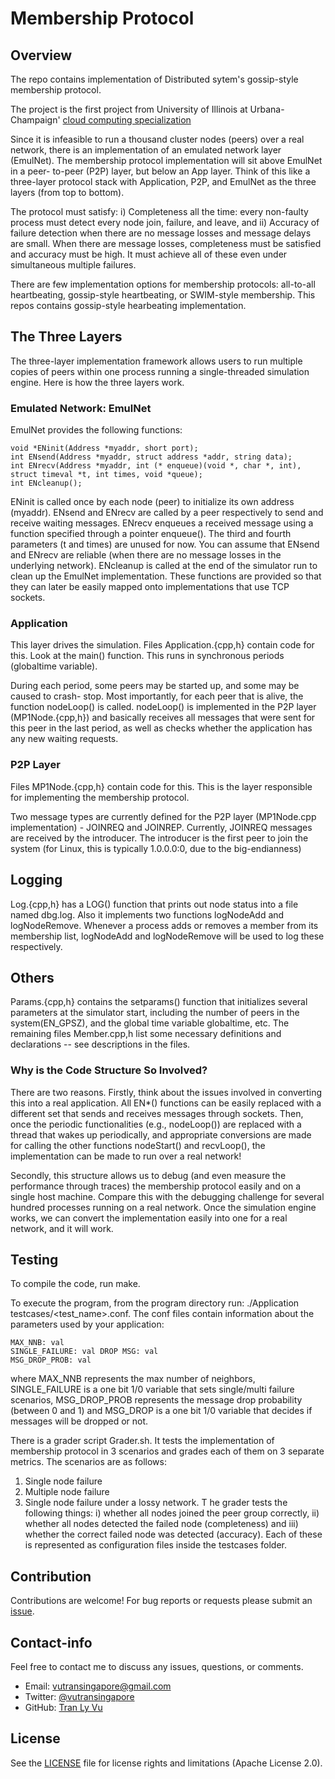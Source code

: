 # **Membership Protocol**

Overview
---
The repo contains implementation of Distributed sytem's gossip-style membership protocol.

The project is the first project from University of Illinois at Urbana-Champaign' [cloud computing specialization](https://www.coursera.org/specializations/cloud-computing)

Since it is infeasible to run a thousand cluster nodes (peers) over a real network, there is an implementation of an emulated network layer (EmulNet). The membership protocol implementation will sit above EmulNet in a peer- to-peer (P2P) layer, but below an App layer. Think of this like a three-layer protocol stack with Application, P2P, and EmulNet as the three layers (from top to bottom). 

The protocol must satisfy: i) Completeness all the time: every non-faulty process must detect every node join, failure, and leave, and ii) Accuracy of failure detection when there are no message losses and message delays are small. When there are message losses, completeness must be satisfied and accuracy must be high. It must achieve all of these even under simultaneous multiple failures.

There are few implementation options for membership protocols: all-to-all heartbeating, gossip-style heartbeating, or SWIM-style membership. This repos contains gossip-style hearbeating implementation.

## The Three Layers

The three-layer implementation framework allows users to run multiple copies of peers within one process running a single-threaded simulation engine. Here is how the three layers work.

### Emulated Network: EmulNet
EmulNet provides the following functions:
```
void *ENinit(Address *myaddr, short port);
int ENsend(Address *myaddr, struct address *addr, string data);
int ENrecv(Address *myaddr, int (* enqueue)(void *, char *, int), struct timeval *t, int times, void *queue);
int ENcleanup();
```
ENinit is called once by each node (peer) to initialize its own address (myaddr). ENsend and ENrecv are called by a peer respectively to send and receive waiting messages. ENrecv enqueues a received message using a function specified through a pointer enqueue(). The third and fourth parameters (t and times) are unused for now. You can assume that ENsend and ENrecv are reliable (when there are no message losses in the underlying network). ENcleanup is called at the end of the simulator run to clean up the EmulNet implementation. These functions are provided so that they can later be easily mapped onto implementations that use TCP sockets.

### Application
This layer drives the simulation. Files Application.{cpp,h} contain code for this. Look at the main() function. This runs in synchronous periods (globaltime variable).

During each period, some peers may be started up, and some may be caused to crash- stop. Most importantly, for each peer that is alive, the function nodeLoop() is called. nodeLoop() is implemented in the P2P layer (MP1Node.{cpp,h}) and basically receives all messages that were sent for this peer in the last period, as well as checks whether the application has any new waiting requests.

### P2P Layer
Files MP1Node.{cpp,h} contain code for this. This is the layer responsible for implementing the membership protocol. 

Two message types are currently defined for the P2P layer (MP1Node.cpp implementation) - JOINREQ and JOINREP. Currently, JOINREQ messages are received by the introducer. The introducer is the first peer to join the system (for Linux, this is typically 1.0.0.0:0, due to the big-endianness)

## Logging

Log.{cpp,h} has a LOG() function that prints out node status into a file named dbg.log. Also it implements two functions logNodeAdd and logNodeRemove. Whenever a process adds or removes a member from its membership list, logNodeAdd and logNodeRemove will be used to log these respectively. 

## Others

Params.{cpp,h} contains the setparams() function that initializes several parameters at the simulator start, including the number of peers in the system(EN_GPSZ), and the global time variable globaltime, etc.
The remaining files Member.cpp,h list some necessary definitions and declarations -- see descriptions in the files.

### Why is the Code Structure So Involved? 

There are two reasons. Firstly, think about the issues involved in converting this into a real application. All EN*() functions can be easily replaced with a different set that sends and receives messages through sockets. Then, once the periodic functionalities (e.g., nodeLoop()) are replaced with a thread that wakes up periodically, and appropriate conversions are made for calling the other functions nodeStart() and recvLoop(), the implementation can be made to run over a real network!

Secondly, this structure allows us to debug (and even measure the performance through traces) the membership protocol easily and on a single host machine. Compare this with the debugging challenge for several hundred processes running on a real network. Once the simulation engine works, we can convert the implementation easily into one for a real network, and it will work.

Testing
---
To compile the code, run make.

To execute the program, from the program directory run: ./Application testcases/<test_name>.conf. The conf files contain information about the parameters used by your application:
```
MAX_NNB: val
SINGLE_FAILURE: val DROP MSG: val
MSG_DROP_PROB: val
```

where MAX_NNB represents the max number of neighbors, SINGLE_FAILURE is a one bit 1/0 variable that sets single/multi failure scenarios, MSG_DROP_PROB represents the message drop probability (between 0 and 1) and MSG_DROP is a one bit 1/0 variable that decides if messages will be dropped or not.

There is a grader script Grader.sh. It tests the implementation of membership protocol in 3 scenarios and grades each of them on 3 separate metrics. The scenarios are as follows:

1. Single node failure
2. Multiple node failure
3. Single node failure under a lossy network.
T
he grader tests the following things: i) whether all nodes joined the peer group correctly, ii) whether all nodes detected the failed node (completeness) and iii) whether the correct failed node was detected (accuracy). Each of these is represented as configuration files inside the testcases folder.


Contribution
---
Contributions are welcome! For bug reports or requests please submit an [issue](https://github.com/tranlyvu/membership-protocol/issues).

Contact-info
---
Feel free to contact me to discuss any issues, questions, or comments.
*  Email: vutransingapore@gmail.com
*  Twitter: [@vutransingapore](https://twitter.com/vutransingapore)
*  GitHub: [Tran Ly Vu](https://github.com/tranlyvu)

License
---
See the [LICENSE](https://github.com/tranlyvu/membership-protocol/blob/master/LICENSE) file for license rights and limitations (Apache License 2.0).